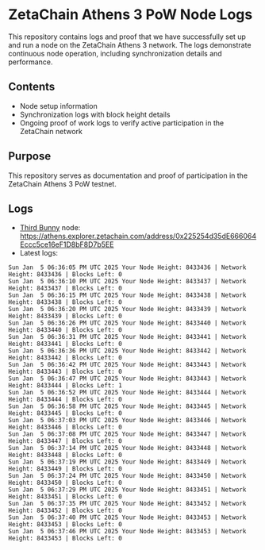 # ZetaChain Athens 3 PoW Node Logs
This repository contains logs and proof that we have successfully set up and run a node on the ZetaChain Athens 3 network. The logs demonstrate continuous node operation, including synchronization details and performance.

## Contents
- Node setup information
- Synchronization logs with block height details
- Ongoing proof of work logs to verify active participation in the ZetaChain network

## Purpose
This repository serves as documentation and proof of participation in the ZetaChain Athens 3 PoW testnet.

## Logs

- [Third Bunny](https://thirdbunny.xyz/) node: https://athens.explorer.zetachain.com/address/0x225254d35dE666064Eccc5ce16eF1D8bF8D7b5EE
- Latest logs:
```
Sun Jan  5 06:36:05 PM UTC 2025 Your Node Height: 8433436 | Network Height: 8433436 | Blocks Left: 0
Sun Jan  5 06:36:10 PM UTC 2025 Your Node Height: 8433437 | Network Height: 8433437 | Blocks Left: 0
Sun Jan  5 06:36:15 PM UTC 2025 Your Node Height: 8433438 | Network Height: 8433438 | Blocks Left: 0
Sun Jan  5 06:36:20 PM UTC 2025 Your Node Height: 8433439 | Network Height: 8433439 | Blocks Left: 0
Sun Jan  5 06:36:26 PM UTC 2025 Your Node Height: 8433440 | Network Height: 8433440 | Blocks Left: 0
Sun Jan  5 06:36:31 PM UTC 2025 Your Node Height: 8433441 | Network Height: 8433441 | Blocks Left: 0
Sun Jan  5 06:36:36 PM UTC 2025 Your Node Height: 8433442 | Network Height: 8433442 | Blocks Left: 0
Sun Jan  5 06:36:42 PM UTC 2025 Your Node Height: 8433443 | Network Height: 8433443 | Blocks Left: 0
Sun Jan  5 06:36:47 PM UTC 2025 Your Node Height: 8433443 | Network Height: 8433444 | Blocks Left: 1
Sun Jan  5 06:36:52 PM UTC 2025 Your Node Height: 8433444 | Network Height: 8433444 | Blocks Left: 0
Sun Jan  5 06:36:58 PM UTC 2025 Your Node Height: 8433445 | Network Height: 8433445 | Blocks Left: 0
Sun Jan  5 06:37:03 PM UTC 2025 Your Node Height: 8433446 | Network Height: 8433446 | Blocks Left: 0
Sun Jan  5 06:37:08 PM UTC 2025 Your Node Height: 8433447 | Network Height: 8433447 | Blocks Left: 0
Sun Jan  5 06:37:14 PM UTC 2025 Your Node Height: 8433448 | Network Height: 8433448 | Blocks Left: 0
Sun Jan  5 06:37:19 PM UTC 2025 Your Node Height: 8433449 | Network Height: 8433449 | Blocks Left: 0
Sun Jan  5 06:37:24 PM UTC 2025 Your Node Height: 8433450 | Network Height: 8433450 | Blocks Left: 0
Sun Jan  5 06:37:29 PM UTC 2025 Your Node Height: 8433451 | Network Height: 8433451 | Blocks Left: 0
Sun Jan  5 06:37:35 PM UTC 2025 Your Node Height: 8433452 | Network Height: 8433452 | Blocks Left: 0
Sun Jan  5 06:37:40 PM UTC 2025 Your Node Height: 8433453 | Network Height: 8433453 | Blocks Left: 0
Sun Jan  5 06:37:46 PM UTC 2025 Your Node Height: 8433453 | Network Height: 8433453 | Blocks Left: 0
```
